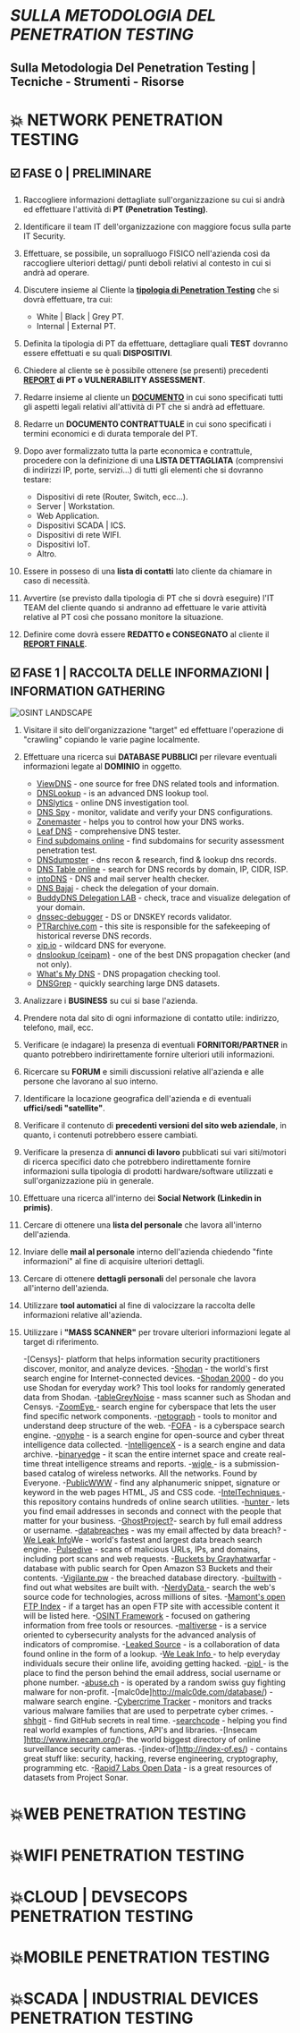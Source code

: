 # *SULLA METODOLOGIA DEL PENETRATION TESTING*

## Sulla Metodologia Del Penetration Testing | Tecniche - Strumenti - Risorse

# :boom: NETWORK PENETRATION TESTING 

## :ballot_box_with_check: FASE 0 |  PRELIMINARE

1. Raccogliere informazioni dettagliate sull'organizzazione su cui si andrà ed effettuare l'attività di **PT (Penetration Testing)**.
2. Identificare il team IT dell'organizzazione con maggiore focus sulla parte IT Security.
3. Effettuare, se possibile, un sopralluogo FISICO nell'azienda così da raccogliere ulteriori dettagi/ punti deboli relativi al contesto in cui si andrà ad operare.
4. Discutere insieme al Cliente la **[tipologia di Penetration Testing](https://resources.infosecinstitute.com/the-types-of-penetration-testing/#gref)** che si dovrà effettuare, tra cui:

      - White | Black | Grey PT.
      - Internal | External PT.
      
5. Definita la tipologia di PT da effettuare, dettagliare quali **TEST** dovranno essere effettuati e su quali **DISPOSITIVI**.
6. Chiedere al cliente se è possibile ottenere (se presenti) precedenti **[REPORT](https://github.com/juliocesarfort/public-pentesting-reports) di PT o VULNERABILITY ASSESSMENT**.
7. Redarre insieme al cliente un **[DOCUMENTO](https://www.cms.gov/Research-Statistics-Data-and-Systems/CMS-Information-Technology/InformationSecurity/Info-Security-Library-Items/CMS-Penetration-Testing-Rules-of-Engagement-Template)** in cui sono specificati tutti gli aspetti legali relativi all'attività di PT che si andrà ad effettuare.
8. Redarre un **DOCUMENTO CONTRATTUALE** in cui sono specificati i termini economici e di durata temporale del PT.
9. Dopo aver formalizzato tutta la parte economica e contrattule, procedere con la definizione di una **LISTA DETTAGLIATA** (comprensivi di indirizzi IP, porte, servizi...) di tutti gli elementi che si dovranno testare:

      - Dispositivi di rete (Router, Switch, ecc...).
      - Server | Workstation.
      - Web Application.
      - Dispositivi SCADA | ICS.
      - Dispositivi di rete WIFI.
      - Dispositivi IoT.
      - Altro.
      
10. Essere in posseso di una **lista di contatti** lato cliente da chiamare in caso di necessità.
11. Avvertire (se previsto dalla tipologia di PT che si dovrà eseguire) l'IT TEAM del cliente quando si andranno ad effettuare le varie attività relative al PT così che possano monitore la situazione.
12. Definire come dovrà essere **REDATTO e CONSEGNATO** al cliente il **[REPORT FINALE](https://github.com/juliocesarfort/public-pentesting-reports)**.

## :ballot_box_with_check: FASE 1 |  RACCOLTA DELLE INFORMAZIONI | INFORMATION GATHERING

![OSINT LANDSCAPE](https://i.pinimg.com/originals/17/42/60/1742609b23627ea1895cb109d44e31a4.jpg)

1. Visitare il sito dell'organizzazione "target" ed effettuare l'operazione di "crawling" copiando le varie pagine localmente.
2. Effettuare una ricerca sui **DATABASE PUBBLICI** per rilevare eventuali informazioni legate al **DOMINIO** in oggetto.

      - [ViewDNS](https://viewdns.info/) - one source for free DNS related tools and information.
      - [DNSLookup](https://dnslookup.org/) - is an advanced DNS lookup tool.
      - [ DNSlytics](https://dnslytics.com/) - online DNS investigation tool.
      - [DNS Spy](https://dnsspy.io/) - monitor, validate and verify your DNS configurations.
      - [Zonemaster](https://zonemaster.iis.se/en/) - helps you to control how your DNS works.
      - [Leaf DNS](http://leafdns.com/) - comprehensive DNS tester.
      - [Find subdomains online](https://findsubdomains.com/) - find subdomains for security assessment penetration test.
      - [DNSdumpster](https://dnsdumpster.com/) - dns recon & research, find & lookup dns records.
      - [DNS Table online](https://spyse.com/) - search for DNS records by domain, IP, CIDR, ISP.
      - [intoDNS](https://intodns.com/) - DNS and mail server health checker.
      - [DNS Bajaj](http://www.zonecut.net/dns/) - check the delegation of your domain.
      - [BuddyDNS Delegation LAB](https://www.buddyns.com/delegation-lab/) - check, trace and visualize delegation of your domain.
      - [dnssec-debugger](https://dnssec-debugger.verisignlabs.com/) - DS or DNSKEY records validator.
      - [PTRarchive.com](http://ptrarchive.com/) - this site is responsible for the safekeeping of historical reverse DNS records.
      - [xip.io](http://xip.io/) - wildcard DNS for everyone.
      - [dnslookup (ceipam)](https://ceipam.eu/en/dnslookup.php) - one of the best DNS propagation checker (and not only).
      - [What's My DNS](https://www.whatsmydns.net/?utm_source=whatsmydns.com&utm_medium=redirect) - DNS propagation checking tool.
      - [DNSGrep](https://blog.erbbysam.com/index.php/2019/02/09/dnsgrep/) - quickly searching large DNS datasets.

3. Analizzare i **BUSINESS** su cui si base l'azienda.
4. Prendere nota dal sito di ogni informazione di contatto utile: indirizzo, telefono, mail, ecc.
5. Verificare (e indagare) la presenza di eventuali **FORNITORI/PARTNER** in quanto potrebbero indirirettamente fornire ulteriori utili informazioni.
6. Ricercare su **FORUM** e simili discussioni relative all'azienda e alle persone che lavorano al suo interno.
7. Identificare la locazione geografica dell'azienda e di eventuali **uffici/sedi "satellite"**.
8. Verificare il contenuto di **precedenti versioni del sito web aziendale**, in quanto, i contenuti potrebbero essere cambiati. 
9. Verificare la presenza di **annunci di lavoro** pubblicati sui vari siti/motori di ricerca specifici dato che potrebbero indirettamente fornire informazioni sulla tipologia di prodotti hardware/software utilizzati e sull'organizzazione più in generale.
10. Effettuare una ricerca all'interno dei **Social Network (Linkedin in primis)**.
11. Cercare di ottenere una **lista del personale** che lavora all'interno dell'azienda.
12. Inviare delle **mail al personale** interno dell'azienda chiedendo "finte informazioni" al fine di acquisire ulteriori dettagli. 
13. Cercare di ottenere **dettagli personali** del personale che lavora all'interno dell'azienda.
14. Utilizzare **tool automatici** al fine di valocizzare la raccolta delle informazioni relative all'azienda.
15. Utilizzare i **"MASS SCANNER"** per trovare ulteriori informazioni legate al target di riferimento.

     -[Censys][](https://censys.io/)- platform that helps information security practitioners discover, monitor, and analyze devices.
     -[Shodan](https://www.shodan.io/Shodan) - the world's first search engine for Internet-connected devices.
     -[Shodan 2000](https://2000.shodan.io/#/) - do you use Shodan for everyday work? This tool looks for randomly generated data from Shodan.
     -[tableGreyNoise](https://viz.greynoise.io/) - mass scanner such as Shodan and Censys.
     -[ZoomEye ](https://www.zoomeye.org/)- search engine for cyberspace that lets the user find specific network components.
     -[netograph](https://netograph.io/) - tools to monitor and understand deep structure of the web.
     -[FOFA](https://fofa.so/) - is a cyberspace search engine.
     -[onyphe](https://www.onyphe.io/) - is a search engine for open-source and cyber threat intelligence data collected.
     -[IntelligenceX](https://intelx.io/) - is a search engine and data archive.
     -[binaryedge](https://app.binaryedge.io/) - it scan the entire internet space and create real-time threat intelligence streams and reports.
     -[wigle ](https://wigle.net/)- is a submission-based catalog of wireless networks. All the networks. Found by Everyone.
     -[PublicWWW](https://publicwww.com/) - find any alphanumeric snippet, signature or keyword in the web pages HTML, JS and CSS code.
     -[IntelTechniques ](https://inteltechniques.com/index.html) - this repository contains hundreds of online search utilities.
     -[hunter ](https://hunter.io/)- lets you find email addresses in seconds and connect with the people that matter for your business.
     -[GhostProject?](https://ghostproject.fr/)- search by full email address or username.
     -[databreaches](https://www.databreaches.live/)  - was my email affected by data breach?
     -[We Leak Info](https://weleakinfo.com)We  - world's fastest and largest data breach search engine.
     -[Pulsedive](https://pulsedive.com/) - scans of malicious URLs, IPs, and domains, including port scans and web requests.
     -[Buckets by Grayhatwarfar](https://buckets.grayhatwarfare.com/) - database with public search for Open Amazon S3 Buckets and their contents.
     -[Vigilante.pw](https://vigilante.pw/) - the breached database directory.
     -[builtwith](https://builtwith.com/) - find out what websites are built with.
     -[NerdyData ](https://nerdydata.com/)- search the web's source code for technologies, across millions of sites.
     -[Mamont's open FTP Index](https://www.mmnt.net/) - if a target has an open FTP site with accessible content it will be listed here.
     -[OSINT Framework](https://osintframework.com/) - focused on gathering information from free tools or resources.
     -[maltiverse](https://www.maltiverse.com/search)  - is a service oriented to cybersecurity analysts for the advanced analysis of indicators of compromise.
     -[Leaked Source](https://leakedsource.ru/main/) - is a collaboration of data found online in the form of a lookup.
     -[We Leak Info ](https://search.weleakinfo.com/)- to help everyday individuals secure their online life, avoiding getting hacked.
     -[pipl ](https://pipl.com/)- is the place to find the person behind the email address, social username or phone number.
     -[abuse.ch](https://abuse.ch/) - is operated by a random swiss guy fighting malware for non-profit.
     -[malc0de]http://malc0de.com/database/) - malware search engine.
     -[Cybercrime Tracker](https://cybercrime-tracker.net/index.php) - monitors and tracks various malware families that are used to perpetrate cyber crimes.
     -[shhgit](https://github.com/eth0izzle/shhgit/) - find GitHub secrets in real time.
     -[searchcode](https://searchcode.com/) - helping you find real world examples of functions, API's and libraries.
     -[Insecam ]http://www.insecam.org/)- the world biggest directory of online surveillance security cameras.
     -[index-of]http://index-of.es/) - contains great stuff like: security, hacking, reverse engineering, cryptography, programming etc.
     -[Rapid7 Labs Open Data](https://opendata.rapid7.com/) - is a great resources of datasets from Project Sonar.



# :boom:WEB PENETRATION TESTING 


# :boom:WIFI PENETRATION TESTING 


# :boom:CLOUD | DEVSECOPS PENETRATION TESTING 


# :boom:MOBILE PENETRATION TESTING 


# :boom:SCADA | INDUSTRIAL DEVICES PENETRATION TESTING 






